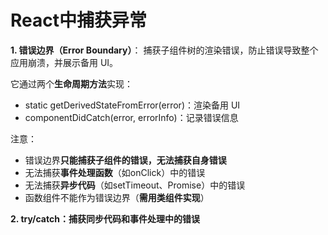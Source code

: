 # React中捕获异常

**1. 错误边界（Error Boundary）**：
捕获子组件树的渲染错误，防止错误导致整个应用崩溃，并展示备用 UI。

它通过两个**生命周期方法**实现：
* static getDerivedStateFromError(error)：渲染备用 UI
* componentDidCatch(error, errorInfo)：记录错误信息

注意：
* 错误边界**只能捕获子组件的错误，无法捕获自身错误**
* 无法捕获**事件处理函数**（如onClick）中的错误
* 无法捕获**异步代码**（如setTimeout、Promise）中的错误
* 函数组件不能作为错误边界（**需用类组件实现**）


**2. try/catch：捕获同步代码和事件处理中的错误**
